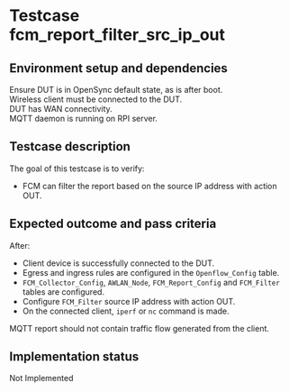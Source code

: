 # Testcase fcm_report_filter_src_ip_out

## Environment setup and dependencies

Ensure DUT is in OpenSync default state, as is after boot.\
Wireless client must be connected to the DUT.\
DUT has WAN connectivity.\
MQTT daemon is running on RPI server.

## Testcase description

The goal of this testcase is to verify:

- FCM can filter the report based on the source IP address with action OUT.

## Expected outcome and pass criteria

After:

- Client device is successfully connected to the DUT.
- Egress and ingress rules are configured in the `Openflow_Config` table.
- `FCM_Collector_Config`, `AWLAN_Node`, `FCM_Report_Config` and `FCM_Filter`
  tables are configured.
- Configure `FCM_Filter` source IP address with action OUT.
- On the connected client, `iperf` or `nc` command is made.

MQTT report should not contain traffic flow generated from the client.

## Implementation status

Not Implemented

